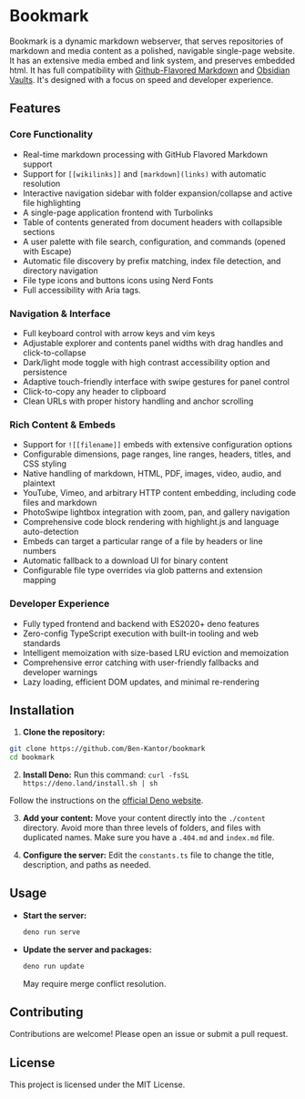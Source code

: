 # Bookmark

Bookmark is a dynamic markdown webserver, that serves repositories of markdown and media content as a polished, navigable single-page website. It has an extensive media embed and link system, and preserves embedded html. It has full compatibility with [Github-Flavored Markdown](https://github.github.com/gfm/) and [Obsidian Vaults](https://help.obsidian.md/links). It's designed with a focus on speed and developer experience.

## Features

### Core Functionality

-   Real-time markdown processing with GitHub Flavored Markdown support
-   Support for `[[wikilinks]]` and `[markdown](links)` with automatic resolution
-   Interactive navigation sidebar with folder expansion/collapse and active file highlighting
-   A single-page application frontend with Turbolinks
-   Table of contents generated from document headers with collapsible sections
-   A user palette with file search, configuration, and commands (opened with Escape)
-   Automatic file discovery by prefix matching, index file detection, and directory navigation
-   File type icons and buttons icons using Nerd Fonts
-   Full accessibility with Aria tags.

### Navigation & Interface

-   Full keyboard control with arrow keys and vim keys
-   Adjustable explorer and contents panel widths with drag handles and click-to-collapse
-   Dark/light mode toggle with high contrast accessibility option and persistence
-   Adaptive touch-friendly interface with swipe gestures for panel control
-   Click-to-copy any header to clipboard
-   Clean URLs with proper history handling and anchor scrolling

### Rich Content & Embeds

-   Support for `![[filename]]` embeds with extensive configuration options
-   Configurable dimensions, page ranges, line ranges, headers, titles, and CSS styling
-   Native handling of markdown, HTML, PDF, images, video, audio, and plaintext
-   YouTube, Vimeo, and arbitrary HTTP content embedding, including code files and markdown
-   PhotoSwipe lightbox integration with zoom, pan, and gallery navigation
-   Comprehensive code block rendering with highlight.js and language auto-detection
-   Embeds can target a particular range of a file by headers or line numbers
-   Automatic fallback to a download UI for binary content
-   Configurable file type overrides via glob patterns and extension mapping

### Developer Experience

-   Fully typed frontend and backend with ES2020+ deno features
-   Zero-config TypeScript execution with built-in tooling and web standards
-   Intelligent memoization with size-based LRU eviction and memoization
-   Comprehensive error catching with user-friendly fallbacks and developer warnings
-   Lazy loading, efficient DOM updates, and minimal re-rendering

## Installation

1.  **Clone the repository:**
  ```bash
  git clone https://github.com/Ben-Kantor/bookmark
  cd bookmark
  ```

2.  **Install Deno:**
  Run this command: `curl -fsSL https://deno.land/install.sh | sh`

  Follow the instructions on the [official Deno website](https://docs.deno.com/runtime/getting_started/installation/).

3.  **Add your content:**
  Move your content directly into the `./content` directory.
  Avoid more than three levels of folders, and files with duplicated names.
  Make sure you have a `.404.md` and `index.md` file.

4.  **Configure the server:**
  Edit the `constants.ts` file to change the title, description, and paths as needed.

## Usage

-   **Start the server:**
    ```bash
    deno run serve
    ```

-   **Update the server and packages:**
    ```bash
    deno run update
    ```
    May require merge conflict resolution.

## Contributing

Contributions are welcome! Please open an issue or submit a pull request.

## License

This project is licensed under the MIT License.
